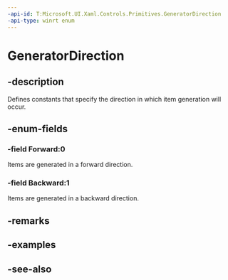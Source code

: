 ```yaml
---
-api-id: T:Microsoft.UI.Xaml.Controls.Primitives.GeneratorDirection
-api-type: winrt enum
---
```


<!-- Enumeration syntax
public enum Windows.UI.Xaml.Controls.Primitives.GeneratorDirection : int
-->

# GeneratorDirection

## -description
Defines constants that specify the direction in which item generation will occur.

## -enum-fields
### -field Forward:0
Items are generated in a forward direction.

### -field Backward:1
Items are generated in a backward direction.


## -remarks

## -examples

## -see-also
